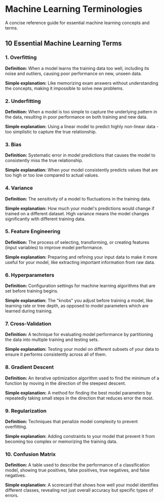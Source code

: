# Machine Learning Terminologies

A concise reference guide for essential machine learning concepts and terms.

## 10 Essential Machine Learning Terms

### 1. Overfitting
**Definition:** When a model learns the training data too well, including its noise and outliers, causing poor performance on new, unseen data.

**Simple explanation:** Like memorizing exam answers without understanding the concepts, making it impossible to solve new problems.

### 2. Underfitting
**Definition:** When a model is too simple to capture the underlying pattern in the data, resulting in poor performance on both training and new data.

**Simple explanation:** Using a linear model to predict highly non-linear data - too simplistic to capture the true relationship.

### 3. Bias
**Definition:** Systematic error in model predictions that causes the model to consistently miss the true relationship.

**Simple explanation:** When your model consistently predicts values that are too high or too low compared to actual values.

### 4. Variance
**Definition:** The sensitivity of a model to fluctuations in the training data.

**Simple explanation:** How much your model's predictions would change if trained on a different dataset. High variance means the model changes significantly with different training data.

### 5. Feature Engineering
**Definition:** The process of selecting, transforming, or creating features (input variables) to improve model performance.

**Simple explanation:** Preparing and refining your input data to make it more useful for your model, like extracting important information from raw data.

### 6. Hyperparameters
**Definition:** Configuration settings for machine learning algorithms that are set before training begins.

**Simple explanation:** The "knobs" you adjust before training a model, like learning rate or tree depth, as opposed to model parameters which are learned during training.

### 7. Cross-Validation
**Definition:** A technique for evaluating model performance by partitioning the data into multiple training and testing sets.

**Simple explanation:** Testing your model on different subsets of your data to ensure it performs consistently across all of them.

### 8. Gradient Descent
**Definition:** An iterative optimization algorithm used to find the minimum of a function by moving in the direction of the steepest descent.

**Simple explanation:** A method for finding the best model parameters by repeatedly taking small steps in the direction that reduces error the most.

### 9. Regularization
**Definition:** Techniques that penalize model complexity to prevent overfitting.

**Simple explanation:** Adding constraints to your model that prevent it from becoming too complex or memorizing the training data.

### 10. Confusion Matrix
**Definition:** A table used to describe the performance of a classification model, showing true positives, false positives, true negatives, and false negatives.

**Simple explanation:** A scorecard that shows how well your model identifies different classes, revealing not just overall accuracy but specific types of errors.